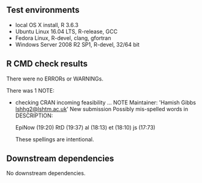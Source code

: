 ## Test environments
* local OS X install, R 3.6.3
* Ubuntu Linux 16.04 LTS, R-release, GCC
* Fedora Linux, R-devel, clang, gfortran
* Windows Server 2008 R2 SP1, R-devel, 32/64 bit

## R CMD check results
There were no ERRORs or WARNINGs. 

There was 1 NOTE:

* checking CRAN incoming feasibility ... NOTE
  Maintainer: 'Hamish Gibbs <lshhg2@lshtm.ac.uk>'
  New submission
  Possibly mis-spelled words in DESCRIPTION:
  
  
    EpiNow (19:20)
    RtD (19:37)
    al (18:13)
    et (18:10)
    js (17:73)
    
  These spellings are intentional. 

## Downstream dependencies

No downstream dependencies.